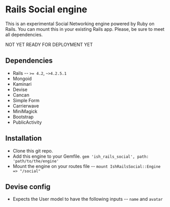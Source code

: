 # Rails Social engine
This is an experimental Social Networking engine powered by Ruby on Rails. You can mount this in your existing Rails app. Please, be sure to meet all dependencies.

NOT YET READY FOR DEPLOYMENT YET

## Dependencies
- Rails -- `>= 4.2`, `~>4.2.5.1`
- Mongoid
- Kaminari
- Devise
- Cancan
- Simple Form
- Carrierwave
- MiniMagick
- Bootstrap
- PublicActivity

## Installation
- Clone this git repo.
- Add this engine to your Gemfile. `gem 'ish_rails_social', path: 'path/to/the/engine'`
- Mount the engine on your routes file -- `mount IshRailsSocial::Engine => "/social"`


## Devise config
- Expects the User model to have the following inputs -- `name` and `avatar`
